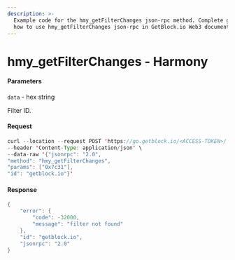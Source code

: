 ```yaml
---
description: >-
  Example code for the hmy_getFilterChanges json-rpc method. Сomplete guide on
  how to use hmy_getFilterChanges json-rpc in GetBlock.io Web3 documentation.
---
```


# hmy\_getFilterChanges - Harmony

#### Parameters

`data` - hex string

Filter ID.

#### Request

```java
curl --location --request POST 'https://go.getblock.io/<ACCESS-TOKEN>/' \
--header 'Content-Type: application/json' \ 
--data-raw '{"jsonrpc": "2.0",
"method": "hmy_getFilterChanges",
"params": ["0x7c31"],
"id": "getblock.io"}'
```

#### Response

```java
{
    "error": {
        "code": -32000,
        "message": "filter not found"
    },
    "id": "getblock.io",
    "jsonrpc": "2.0"
}
```
